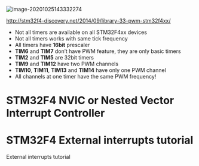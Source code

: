 ![image-20201025143332274](C:\Users\10161\AppData\Roaming\Typora\typora-user-images\image-20201025143332274.png)

http://stm32f4-discovery.net/2014/09/library-33-pwm-stm32f4xx/

- Not all timers are available on all STM32F4xx devices
- Not all timers works with same tick frequency
- All timers have **16bit** prescaler
- **TIM6** and **TIM7** don’t have PWM feature, they are only basic timers
- **TIM2** and **TIM5** are 32bit timers
- **TIM9** and **TIM12** have two PWM channels
- **TIM10**, **TIM11**, **TIM13** and **TIM14** have only one PWM channel
- All channels at one timer have the same PWM frequency!

# STM32F4 NVIC or Nested Vector Interrupt Controller 

# STM32F4 External interrupts tutorial

External interrupts tutorial